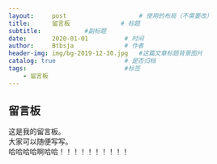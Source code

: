```yaml
---
layout:     post   				    # 使用的布局（不需要改）
title:      留言板				 # 标题 
subtitle:            #副标题
date:       2020-01-01          # 时间
author:     Btbsja				# 作者
header-img: img/bg-2019-12-30.jpg 	#这篇文章标题背景图片
catalog: true 					# 是否归档
tags:							#标签
    - 留言板
---
```


## 留言板

这是我的留言板。  
大家可以随便写写。  
哈哈哈哈啊哈哈！！！！！！！！！！
